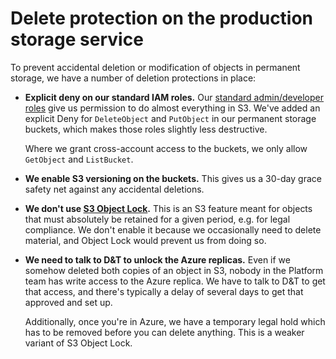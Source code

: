 # Delete protection on the production storage service

To prevent accidental deletion or modification of objects in permanent storage, we have a number of deletion protections in place:

*   **Explicit deny on our standard IAM roles.**
    Our [standard admin/developer roles][roles] give us permission to do almost everything in S3.
    We've added an explicit Deny for `DeleteObject` and `PutObject` in our permanent storage buckets, which makes those roles slightly less destructive.
    
    Where we grant cross-account access to the buckets, we only allow `GetObject` and `ListBucket`.
    
*   **We enable S3 versioning on the buckets.**
    This gives us a 30-day grace safety net against any accidental deletions.
    
*   **We don't use [S3 Object Lock].**
    This is an S3 feature meant for objects that must absolutely be retained for a given period, e.g. for legal compliance.
    We don't enable it because we occasionally need to delete material, and Object Lock would prevent us from doing so.

*   **We need to talk to D&T to unlock the Azure replicas.**
    Even if we somehow deleted both copies of an object in S3, nobody in the Platform team has write access to the Azure replica.
    We have to talk to D&T to get that access, and there's typically a delay of several days to get that approved and set up.

    Additionally, once you're in Azure, we have a temporary legal hold which has to be removed before you can delete anything.
    This is a weaker variant of S3 Object Lock.

[roles]: https://wellcome.slack.com/archives/CGXDT2GSH/p1689678055672609
[S3 Object Lock]: https://docs.aws.amazon.com/AmazonS3/latest/userguide/object-lock.html
